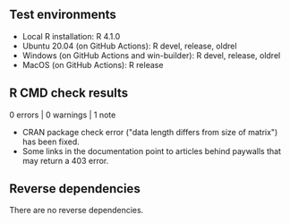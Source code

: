 ## Test environments
* Local R installation: R 4.1.0
* Ubuntu 20.04 (on GitHub Actions): R devel, release, oldrel
* Windows (on GitHub Actions and win-builder): R devel, release, oldrel
* MacOS (on GitHub Actions): R release

## R CMD check results

0 errors | 0 warnings | 1 note

* CRAN package check error ("data length differs from size of matrix") has been fixed.
* Some links in the documentation point to articles behind paywalls that may return a 403 error.

## Reverse dependencies

There are no reverse dependencies.
